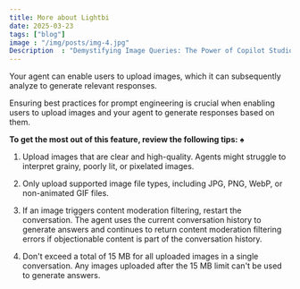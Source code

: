 ```yaml
---
title: More about Lightbi
date: 2025-03-23
tags: ["blog"]
image : "/img/posts/img-4.jpg"
Description  : "Demystifying Image Queries: The Power of Copilot Studio"
---
```

Your agent can enable users to upload images, which it can subsequently analyze to generate relevant responses.

Ensuring best practices for prompt engineering is crucial when enabling users to upload images and your agent to generate responses based on them.

**To get the most out of this feature, review the following tips:**
&spades; 	


1. Upload images that are clear and high-quality. Agents might struggle to interpret grainy, poorly lit, or pixelated images.

2. Only upload supported image file types, including JPG, PNG, WebP, or non-animated GIF files.

3. If an image triggers content moderation filtering, restart the conversation. The agent uses the current conversation history to generate answers and continues to return content moderation filtering errors if objectionable content is part of the conversation history.

4. Don't exceed a total of 15 MB for all uploaded images in a single conversation. Any images uploaded after the 15 MB limit can't be used to generate answers.
